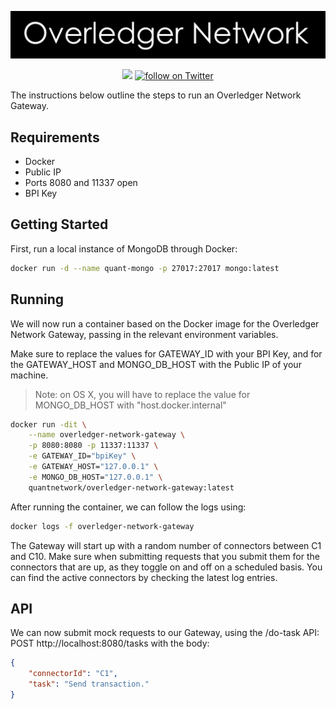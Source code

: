 <p align="center">
    <img src="resources/overledger-network.png">
</p>
<p align="center">
    <a href="https://github.com/quantnetwork/overledger-network-gateway/releases" alt="Releases">
        <img src="https://img.shields.io/github/v/release/quantnetwork/overledger-network-gateway?include_prereleases" /></a>
    <a href="https://twitter.com/intent/follow?screen_name=quant_network">
        <img src="https://img.shields.io/twitter/follow/quant_network?style=social"
            alt="follow on Twitter"></a>
</p>

The instructions below outline the steps to run an Overledger Network Gateway.

## Requirements
- Docker
- Public IP
- Ports 8080 and 11337 open
- BPI Key

## Getting Started
First, run a local instance of MongoDB through Docker:
```sh
docker run -d --name quant-mongo -p 27017:27017 mongo:latest
```

## Running
We will now run a container based on the Docker image for the Overledger Network Gateway, passing in the relevant environment variables.

Make sure to replace the values for GATEWAY_ID with your BPI Key, and for the GATEWAY_HOST and MONGO_DB_HOST with the Public IP of your machine.
>Note: on OS X, you will have to replace the value for MONGO_DB_HOST with "host.docker.internal"
```sh
docker run -dit \
    --name overledger-network-gateway \
    -p 8080:8080 -p 11337:11337 \
    -e GATEWAY_ID="bpiKey" \
    -e GATEWAY_HOST="127.0.0.1" \
    -e MONGO_DB_HOST="127.0.0.1" \
    quantnetwork/overledger-network-gateway:latest
```


After running the container, we can follow the logs using:
```sh
docker logs -f overledger-network-gateway
```

The Gateway will start up with a random number of connectors between C1 and C10.
Make sure when submitting requests that you submit them for the connectors that are up, as they toggle on and off on a scheduled basis. You can find the active connectors by checking the latest log entries.

## API

We can now submit mock requests to our Gateway, using the /do-task API:
POST http://localhost:8080/tasks
with the body:
```json
{
	"connectorId": "C1",
	"task": "Send transaction."
}
```